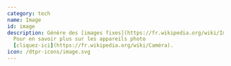 ```yaml
---
category: tech
name: Image
id: image
description: Génère des [images fixes](https://fr.wikipedia.org/wiki/Image).
  Pour en savoir plus sur les appareils photo
  [cliquez-ici](https://fr.wikipedia.org/wiki/Caméra).
icon: /dtpr-icons/image.svg
---
```

